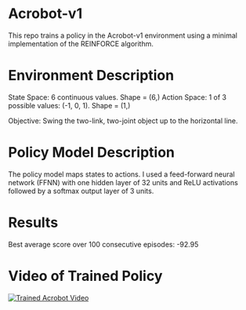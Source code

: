 # Acrobot-v1

This repo trains a policy in the Acrobot-v1 environment using a minimal implementation of the REINFORCE algorithm.

# Environment Description

State Space: 6 continuous values. Shape = (6,)
Action Space: 1 of 3 possible values: (-1, 0, 1). Shape = (1,)

Objective: Swing the two-link, two-joint object up to the horizontal line. 

# Policy Model Description
The policy model maps states to actions. I used a feed-forward neural network (FFNN) with one hidden layer of 32 units and ReLU activations followed by a softmax output layer of 3 units.

# Results

Best average score over 100 consecutive episodes: -92.95

# Video of Trained Policy

[![Trained Acrobot Video](https://drive.google.com/open?id=1VGpMjh4YSv6HKSojXinvg4AZkV1p81MB)](https://drive.google.com/open?id=1VGpMjh4YSv6HKSojXinvg4AZkV1p81MB)
